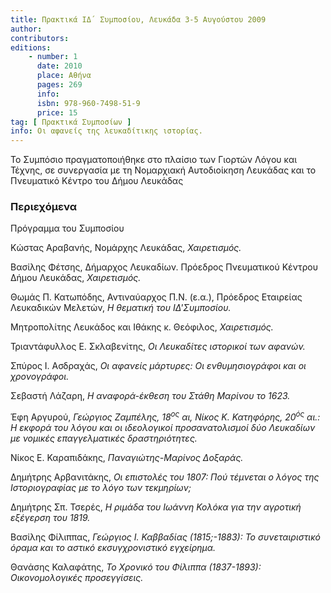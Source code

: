 ```yaml
---
title: Πρακτικά ΙΔ΄ Συμποσίου, Λευκάδα 3-5 Αυγούστου 2009
author: 
contributors: 
editions: 
    - number: 1
      date: 2010
      place: Αθήνα
      pages: 269
      info: 
      isbn: 978-960-7498-51-9
      price: 15
tag: [ Πρακτικά Συμποσίων ]
info: Οι αφανείς της λευκαδίτικης ιστορίας.
---
```


Το Συμπόσιο πραγματοποιήθηκε στο πλαίσιο των Γιορτών Λόγου και Τέχνης, σε συνεργασία με τη Νομαρχιακή Αυτοδιοίκηση Λευκάδας και το Πνευματικό Κέντρο του Δήμου Λευκάδας

### Περιεχόμενα

Πρόγραμμα του Συμποσίου

Κώστας Αραβανής, Νομάρχης Λευκάδας, *Χαιρετισμός.*

Βασίλης Φέτσης, Δήμαρχος Λευκαδίων. Πρόεδρος Πνευματικού Κέντρου Δήμου Λευκάδας, *Χαιρετισμός.*

Θωμάς Π. Κατωπόδης, Αντιναύαρχος Π.Ν. \(ε.α.\), Πρόεδρος Εταιρείας Λευκαδικών Μελετών, *Η θεματική του ΙΔ'Συμποσίου.*

Μητροπολίτης Λευκάδος και Ιθάκης κ. Θεόφιλος, *Χαιρετισμός.*

Τριαντάφυλλος Ε. Σκλαβενίτης, *Οι Λευκαδίτες ιστορικοί των αφανών.*

Σπύρος Ι. Ασδραχάς, *Οι αφανείς μάρτυρες: Οι ενθυμησιογράφοι και οι χρονογράφοι.*

Σεβαστή Λάζαρη, *Η αναφορά-έκθεση του Στάθη Μαρίνου το 1623.*

Έφη Αργυρού, *Γεώργιος Ζαμπέλης, 18<sup>ος</sup> αι, Νίκος Κ. Κατηφόρης, 20<sup>ός</sup> αι.: Η εκφορά του λόγου και οι ιδεολογικοί προσανατολισμοί δύο Λευκαδίων με νομικές επαγγελματικές δραστηριότητες.*

Νίκος Ε. Καραπιδάκης, *Παναγιώτης-Μαρίνος Δοξαράς.*

Δημήτρης Αρβανιτάκης, *Οι επιστολές του 1807: Πού τέμνεται ο λόγος της Ιστοριογραφίας με το λόγο των τεκμηρίων;*

Δημήτρης Σπ. Τσερές, *Η ριμάδα του Ιωάννη Κολόκα για την αγροτική εξέγερση του 1819.*

Βασίλης Φίλιππας, *Γεώργιος Ι. Καββαδίας \(1815;-1883\): Το συνεταιριστικό όραμα και το αστικό εκσυγχρονιστικό εγχείρημα.*

Θανάσης Καλαφάτης, *Το Χρονικό του Φίλιππα \(1837-1893\): Οικονομολογικές προσεγγίσεις.*
